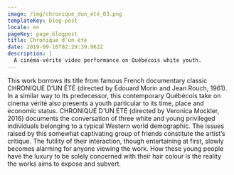 ```yaml
---
image: /img/chronique_dun_été_03.png
templateKey: blog-post
locale: en
pageKey: page_blogpost
title: Chronique d'un été
date: 2019-09-16T02:29:39.962Z
description: |
  A cinéma-vérité video performance on Québécois white youth.
---
```

This work borrows its title from famous French documentary classic CHRONIQUE D'UN ÉTÉ (directed by Edouard Morin and Jean Rouch, 1961). In a similar way to its predecessor, this contemporary Québécois take on cinema vérité also presents a youth particular to its time, place and economic status. CHRONIQUE D'UN ÉTÉ (directed by Veronica Mockler, 2016) documents the conversation of three white and young privileged individuals belonging to a typical Western world demographic. The issues raised by this somewhat captivating group of friends constitute the artist’s critique. The futility of their interaction, though entertaining at first, slowly becomes alarming for anyone viewing the work. How these young people have the luxury to be solely concerned with their hair colour is the reality the works aims to expose and subvert.
